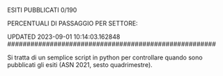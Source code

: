 ESITI PUBBLICATI 0/190 

PERCENTUALI DI PASSAGGIO PER SETTORE:

UPDATED 2023-09-01 10:14:03.162848
###################################################### 

Si tratta di un semplice script in python per controllare quando sono pubblicati gli esiti (ASN 2021, sesto quadrimestre).

